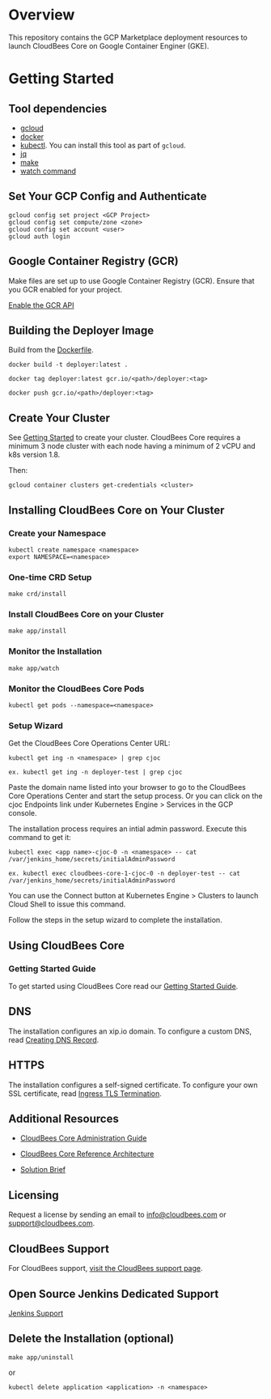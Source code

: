 # Overview

This repository contains the GCP Marketplace deployment resources to launch CloudBees Core on Google Container Enginer (GKE). 

# Getting Started

## Tool dependencies

- [gcloud](https://cloud.google.com/sdk/)
- [docker](https://docs.docker.com/install/)
- [kubectl](https://kubernetes.io/docs/tasks/tools/install-kubectl/). You can install
  this tool as part of `gcloud`.
- [jq](https://github.com/stedolan/jq/wiki/Installation)
- [make](https://www.gnu.org/software/make/)
- [watch command](https://en.wikipedia.org/wiki/Watch_(Unix))

## Set Your GCP Config and Authenticate

```shell
gcloud config set project <GCP Project>
gcloud config set compute/zone <zone>
gcloud config set account <user>
gcloud auth login
```
## Google Container Registry (GCR)

Make files are set up to use Google Container Registry (GCR). Ensure that you GCR enabled for your project. 

[Enable the GCR API](https://console.cloud.google.com/apis/library/containerregistry.googleapis.com)

## Building the Deployer Image
Build from the [Dockerfile](https://github.com/cloudbees/core-google-launcher/blob/master/Dockerfile).

```shell
docker build -t deployer:latest .

docker tag deployer:latest gcr.io/<path>/deployer:<tag>

docker push gcr.io/<path>/deployer:<tag>
```

## Create Your Cluster

See [Getting Started](https://github.com/GoogleCloudPlatform/marketplace-k8s-app-tools/blob/master/README.md#getting-started) to create your cluster. CloudBees Core requires a minimum 3 node cluster with each node having a minimum of 2 vCPU and k8s version 1.8.

Then:

```shell
gcloud container clusters get-credentials <cluster> 
```

## Installing CloudBees Core on Your Cluster

### Create your Namespace
```shell
kubectl create namespace <namespace>
export NAMESPACE=<namespace>
```

### One-time CRD Setup

```shell
make crd/install
```

### Install CloudBees Core on your Cluster

```shell
make app/install
```

### Monitor the Installation

```shell
make app/watch
```

### Monitor the CloudBees Core Pods

```shell
kubectl get pods --namespace=<namespace>
```

### Setup Wizard
Get the CloudBees Core Operations Center URL:

```shell
kubectl get ing -n <namespace> | grep cjoc

ex. kubectl get ing -n deployer-test | grep cjoc
```
Paste the domain name listed into your browser to go to the CloudBees Core Operations Center and start the setup process. Or you can click on the cjoc Endpoints link under Kubernetes Engine > Services in the GCP console.

The installation process requires an intial admin password. Execute this command to get it:

```shell
kubectl exec <app name>-cjoc-0 -n <namespace> -- cat /var/jenkins_home/secrets/initialAdminPassword

ex. kubectl exec cloudbees-core-1-cjoc-0 -n deployer-test -- cat /var/jenkins_home/secrets/initialAdminPassword
```

You can use the Connect button at Kubernetes Engine > Clusters to launch Cloud Shell to issue this command.

Follow the steps in the setup wizard to complete the installation.

## Using CloudBees Core

### Getting Started Guide
To get started using CloudBees Core read our [Getting Started Guide](https://go.cloudbees.com/docs/cloudbees-core/cloud-admin-guide/getting-started/#).

## DNS
The installation configures an xip.io domain. To configure a custom DNS, read [Creating DNS Record](https://go.cloudbees.com/docs/cloudbees-core/cloud-install-guide/gke-install/#creating-dns-record).

## HTTPS
The installation configures a self-signed certificate. To configure your own SSL certificate, read [Ingress TLS Termination](https://go.cloudbees.com/docs/cloudbees-core/cloud-reference-architecture/ra-for-gke/#_ingress_tls_termination).

## Additional Resources
* [CloudBees Core Administration Guide](https://go.cloudbees.com/docs/cloudbees-core/cloud-admin-guide/)

* [CloudBees Core Reference Architecture](https://go.cloudbees.com/docs/cloudbees-core/cloud-reference-architecture/)

* [Solution Brief](https://pages.cloudbees.com/l/272242/2018-06-26/9sjwj/272242/54721/cloudbees_core.pdf)

## Licensing
Request a license by sending an email to info@cloudbees.com or support@cloudbees.com.

## CloudBees Support
For CloudBees support, [visit the CloudBees support page](https://support.cloudbees.com/hc/en-us/requests).

## Open Source Jenkins Dedicated Support
[Jenkins Support](https://www.cloudbees.com/products/cloudbees-jenkins-support)

## Delete the Installation (optional)

```shell
make app/uninstall
```
or

```shell
kubectl delete application <application> -n <namespace>
```

